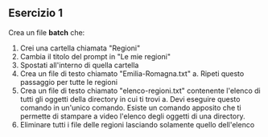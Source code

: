 ## Esercizio 1

Crea un file **batch** che:
1. Crei una cartella chiamata "Regioni"
2. Cambia il titolo del prompt in "Le mie regioni"
3. Spostati all'interno di quella cartella
4. Crea un file di testo chiamato "Emilia-Romagna.txt"
    a. Ripeti questo passaggio per tutte le regioni
5. Crea un file di testo chiamato "elenco-regioni.txt" contenente l'elenco di tutti gli oggetti della directory in cui ti trovi
	a. Devi eseguire questo comando in un'unico comando. Esiste un comando apposito che ti permette di stampare a video l'elenco degli oggetti di una directory.
6. Eliminare tutti i file delle regioni lasciando solamente quello dell'elenco
